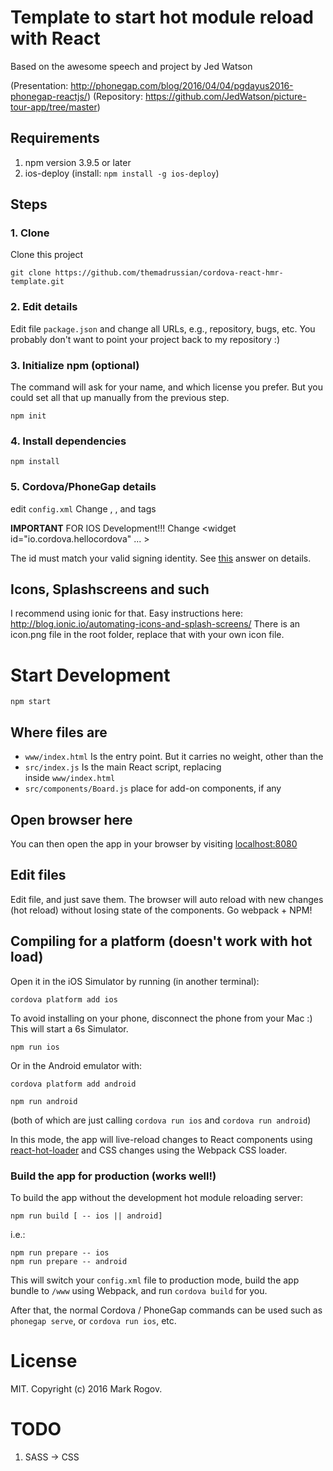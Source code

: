 # Template to start hot module reload with React
Based on the awesome speech and project by Jed Watson

(Presentation: http://phonegap.com/blog/2016/04/04/pgdayus2016-phonegap-reactjs/)
(Repository: https://github.com/JedWatson/picture-tour-app/tree/master)

## Requirements
1. npm version 3.9.5 or later
2. ios-deploy (install: ```npm install -g ios-deploy```)

## Steps
### 1. Clone
Clone this project
```
git clone https://github.com/themadrussian/cordova-react-hmr-template.git
```
### 2. Edit details
Edit file ```package.json``` and change all URLs, e.g., repository, bugs, etc.
You probably don't want to point your project back to my repository :)

### 3. Initialize npm (optional)
The command will ask for your name, and which license you prefer. But you could set all that up manually from the previous step.
```
npm init
```
### 4. Install dependencies
```
npm install
```
### 5. Cordova/PhoneGap details
edit ```config.xml```
Change <name>, <description>, and <author> tags

**IMPORTANT** FOR IOS Development!!!
Change <widget id="io.cordova.hellocordova" ... >

The id must match your valid signing identity.
See [this](http://stackoverflow.com/questions/24381216/no-provisioning-profiles-with-a-valid-signing-identity-i-e-certificate-and-pri) answer on details.

## Icons, Splashscreens and such
I recommend using ionic for that. Easy instructions here: http://blog.ionic.io/automating-icons-and-splash-screens/
There is an icon.png file in the root folder, replace that with your own icon file.

# Start Development

```
npm start
```
## Where files are
- ```www/index.html``` Is the entry point. But it carries no weight, other than the <head><title>TITLE</title></head>
- ```src/index.js``` Is the main React script, replacing <div is="App"></div> inside ```www/index.html```
- ```src/components/Board.js``` place for add-on components, if any

## Open browser here
You can then open the app in your browser by visiting [localhost:8080](http://localhost:8080)

## Edit files
Edit file, and just save them. The browser will auto reload with new changes (hot reload)
without losing state of the components. Go webpack + NPM!

## Compiling for a platform (doesn't work with hot load)

Open it in the iOS Simulator by running (in another terminal):

```
cordova platform add ios
```

To avoid installing on your phone, disconnect the phone from your Mac :)
This will start a 6s Simulator.

```
npm run ios
```

Or in the Android emulator with:

```
cordova platform add android
```

```
npm run android
```

(both of which are just calling `cordova run ios` and `cordova run android`)

In this mode, the app will live-reload changes to React components using [react-hot-loader](https://github.com/gaearon/react-hot-loader) and CSS changes using the Webpack CSS loader.

### Build the app for production (works well!)

To build the app without the development hot module reloading server:

```
npm run build [ -- ios || android]
```

i.e.:

```
npm run prepare -- ios
npm run prepare -- android
```

This will switch your `config.xml` file to production mode, build the app bundle to `/www` using Webpack, and run `cordova build` for you.

After that, the normal Cordova / PhoneGap commands can be used such as `phonegap serve`, or `cordova run ios`, etc.

# License

MIT. Copyright (c) 2016 Mark Rogov.

# TODO
1. SASS -> CSS
